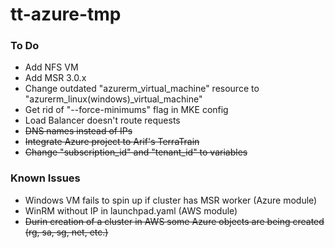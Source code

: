 # tt-azure-tmp
### To Do
- Add NFS VM
- Add MSR 3.0.x 
- Change outdated "azurerm_virtual_machine" resource to "azurerm_linux(windows)_virtual_machine"
- Get rid of "--force-minimums" flag in MKE config
- Load Balancer doesn't route requests
- ~~DNS names instead of IPs~~
- ~~Integrate Azure project to Arif's TerraTrain~~
- ~~Change "subscription_id" and "tenant_id" to variables~~

### Known Issues
- Windows VM fails to spin up if cluster has MSR worker (Azure module)
- WinRM without IP in launchpad.yaml (AWS module)
- ~~Durin creation of a cluster in AWS some Azure objects are being created (rg, sa, sg, net, etc.)~~